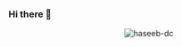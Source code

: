 ### Hi there 👋
<p align="center"> <img src="https://komarev.com/ghpvc/?username=haseeb-dc&label=Profile%20views&color=0e75b6&style=flat" alt="haseeb-dc" /> </p>
<!--
**haseeb-dc/haseeb-dc** is a ✨ _special_ ✨ repository because its `README.md` (this file) appears on your GitHub profile.



Here are some ideas to get you started:

- 🔭 I’m currently working on ...
- 🌱 I’m currently learning ...
- 👯 I’m looking to collaborate on ...
- 🤔 I’m looking for help with ...
- 💬 Ask me about ...
- 📫 How to reach me: ...
- 😄 Pronouns: ...
- ⚡ Fun fact: ...
-->
![stats](https://github-readme-stats.vercel.app/api?username=haseeb-dc&theme=radical)
![lng](https://github-readme-stats.vercel.app/api/top-langs/?username=haseeb-dc&theme=radical)

